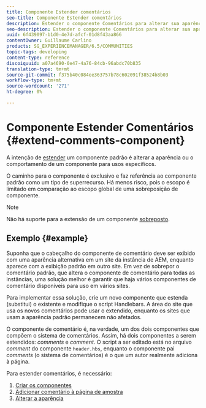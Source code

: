 ```yaml
---
title: Componente Estender comentários
seo-title: Componente Estender comentários
description: Estender o componente Comentários para alterar sua aparência ou comportamento para usos específicos
seo-description: Estender o componente Comentários para alterar sua aparência ou comportamento para usos específicos
uuid: 6f439097-b1d0-4e7d-afcf-01d8f43aa866
contentOwner: Guillaume Carlino
products: SG_EXPERIENCEMANAGER/6.5/COMMUNITIES
topic-tags: developing
content-type: reference
discoiquuid: a07a4690-0e47-4a76-84cb-96abdc70b835
translation-type: tm+mt
source-git-commit: f375b40c084ee363757b78c602091f38524b8b03
workflow-type: tm+mt
source-wordcount: '271'
ht-degree: 0%

---
```



# Componente Estender Comentários {#extend-comments-component}

A intenção de [estender](client-customize.md#extensions) um componente padrão é alterar a aparência ou o comportamento de um componente para usos específicos.

O caminho para o componente é exclusivo e faz referência ao componente padrão como um tipo de superrecurso. Há menos risco, pois o escopo é limitado em comparação ao escopo global de uma sobreposição de componente.

>[!NOTE]
>
>Não há suporte para a extensão de um componente [sobreposto](client-customize.md#overlays).

## Exemplo {#example}

Suponha que o cabeçalho do componente de comentário deve ser exibido com uma aparência alternativa em um site da instância de AEM, enquanto aparece com a exibição padrão em outro site. Em vez de sobrepor o comentário padrão, que altera o componente de comentário para todas as instâncias, uma solução melhor é garantir que haja vários componentes de comentário disponíveis para uso em vários sites.

Para implementar essa solução, crie um novo componente que estenda (substitui) o existente e modifique o script Handlebars. A área do site que usa os novos comentários pode usar o extendido, enquanto os sites que usam a aparência padrão permanecem não afetados.

O componente de comentário é, na verdade, um dos dois componentes que compõem o sistema de comentários. Assim, há dois componentes a serem estendidos: *comments* e *comment*. O script a ser editado está no arquivo *comment* do componente `header.hbs`, enquanto o componente pai *comments* (o sistema de comentários) é o que um autor realmente adiciona à página.

Para estender comentários, é necessário:

1. [Criar os componentes](extend-create-components.md)
1. [Adicionar comentário à página de amostra](extend-sample-page.md)
1. [Alterar a aparência](extend-alter-appearance.md)

